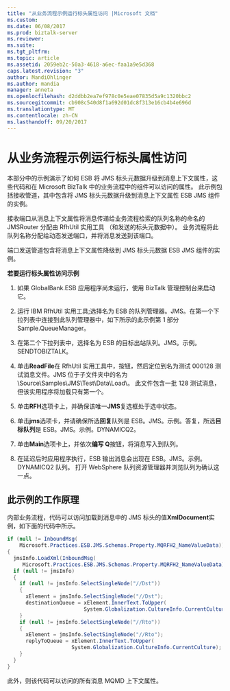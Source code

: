 ```yaml
---
title: "从业务流程示例运行标头属性访问 |Microsoft 文档"
ms.custom: 
ms.date: 06/08/2017
ms.prod: biztalk-server
ms.reviewer: 
ms.suite: 
ms.tgt_pltfrm: 
ms.topic: article
ms.assetid: 2059eb2c-50a3-4618-a6ec-faa1a9e5d368
caps.latest.revision: "3"
author: MandiOhlinger
ms.author: mandia
manager: anneta
ms.openlocfilehash: d2ddbb2ea7ef978c0e5eae07835d5a9c1320bbc2
ms.sourcegitcommit: cb908c540d8f1a692d01dc8f313e16cb4b4e696d
ms.translationtype: MT
ms.contentlocale: zh-CN
ms.lasthandoff: 09/20/2017
---
```

# <a name="running-the-header-property-access-from-an-orchestration-sample"></a>从业务流程示例运行标头属性访问
本部分中的示例演示了如何 ESB 将 JMS 标头元数据升级到消息上下文属性，这些代码和在 Microsoft BizTalk 中的业务流程中的组件可以访问的属性。 此示例包括接收管道，其中包含将 JMS 标头元数据升级到消息上下文属性 ESB JMS 组件的实例。  
  
 接收端口从消息上下文属性将消息传递给业务流程检索的队列名称的命名的 JMSRouter 分配由 RfhUtil 实用工具 （和发送的标头元数据中）。 业务流程将此队列名称分配给动态发送端口，并将消息发送到该端口。  
  
 端口发送管道包含将消息上下文属性降级到 JMS 标头元数据 ESB JMS 组件的实例。  
  
 **若要运行标头属性访问示例**  
  
1.  如果 GlobalBank.ESB 应用程序尚未运行，使用 BizTalk 管理控制台来启动它。  
  
2.  运行 IBM RfhUtil 实用工具;选择名为 ESB 的队列管理器。JMS。在第一个下拉列表中连接到此队列管理器中，如下所示的此示例第 1 部分 Sample.QueueManager。  
  
3.  在第二个下拉列表中，选择名为 ESB 的目标出站队列。JMS。示例。SENDTOBIZTALK。  
  
4.  单击**ReadFile**在 RfhUtil 实用工具中，按钮，然后定位到名为测试 000128 测试消息文件。JMS 位于子文件夹中的名为 \Source\Samples\JMS\Test\Data\Load\\。 此文件包含一批 128 测试消息，但该实用程序将加载只有第一个。  
  
5.  单击**RFH**选项卡上，并确保该唯一**JMS**复选框处于选中状态。  
  
6.  单击**jms**选项卡，并请确保所选**回复**队列是 ESB。JMS。示例。答复，所选**目标队列**是 ESB。JMS。示例。DYNAMICQ2。  
  
7.  单击**Main**选项卡上，并依次**编写 Q**按钮，将消息写入到队列。  
  
8.  在延迟后时应用程序执行，ESB 输出消息会出现在 ESB。JMS。示例。DYNAMICQ2 队列。 打开 WebSphere 队列资源管理器并浏览队列为确认这一点。  
  
## <a name="how-the-sample-works"></a>此示例的工作原理  
 内部业务流程，代码可以访问加载到消息中的 JMS 标头的值**XmlDocument**实例，如下面的代码中所示。  
  
```csharp  
if (null != InboundMsg(  
    Microsoft.Practices.ESB.JMS.Schemas.Property.MQRFH2_NameValueData))  
{     
  jmsInfo.LoadXml(InboundMsg(  
     Microsoft.Practices.ESB.JMS.Schemas.Property.MQRFH2_NameValueData));  
  if (null != jmsInfo)  
  {  
    if (null != jmsInfo.SelectSingleNode("//Dst"))  
    {  
      xElement = jmsInfo.SelectSingleNode("//Dst");  
      destinationQueue = xElement.InnerText.ToUpper(  
                         System.Globalization.CultureInfo.CurrentCulture);  
    }  
    if (null != jmsInfo.SelectSingleNode("//Rto"))  
    {  
      xElement = jmsInfo.SelectSingleNode("//Rto");  
      replyToQueue = xElement.InnerText.ToUpper(  
                     System.Globalization.CultureInfo.CurrentCulture);  
    }  
  }  
}  
```  
  
 此外，则该代码可以访问的所有消息 MQMD 上下文属性。